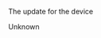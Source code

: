 <script>document.getElementById("deviceCname").innerHTML = new URLSearchParams(window.location.search).get('d');</script>
The update for the device <div id="deviceCname">Unknown</div> 
